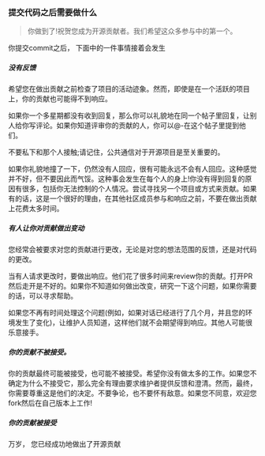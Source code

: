 ### 提交代码之后需要做什么

> 你做到了!祝贺您成为开源贡献者。我们希望这众多参与中的第一个。

你提交commit之后， 下面中的一件事情接着会发生

##### 没有反馈

希望您在做出贡献之前检查了项目的活动迹象。然而，即使是在一个活跃的项目上，你的贡献也可能得不到响应。


如果你一个多星期都没有收到回复，那么你可以礼貌地在同一个帖子里回复，让别人给你写评论。如果你知道评审你的贡献的人，你可以@-在这个帖子里提到他们。


不要私下和那个人接触;请记住，公共通信对于开源项目是至关重要的。


如果你礼貌地撞了一下，仍然没有人回应，很有可能永远不会有人回应。这种感觉并不好，但不要因此而气馁。这种事会发生在每个人的身上!你没有得到回复的原因有很多，包括你无法控制的个人情况。尝试寻找另一个项目或方式来贡献。如果有的话，这是一个很好的理由，在其他社区成员参与和响应之前，不要在做出贡献上花费太多时间。

##### 有人让你对贡献做出变动

您经常会被要求对您的贡献进行更改，无论是对您的想法范围的反馈，还是对代码的更改。


当有人请求更改时，要做出响应。他们花了很多时间来review你的贡献。打开PR然后走开是不好的。如果你不知道如何做出改变，研究一下这个问题，如果你需要的话，可以寻求帮助。


如果您不再有时间处理这个问题(例如，如果对话已经进行了几个月，并且您的环境发生了变化)，让维护人员知道，这样他们就不会期望得到响应。其他人可能很乐意接手。

##### 你的贡献不被接受。

你的贡献最终可能被接受，也可能不被接受。希望你没有做太多的工作。如果您不确定为什么不接受它，那么完全有理由要求维护者提供反馈和澄清。然而，最终，你需要尊重这是他们的决定。不要争论，也不要怀有敌意。如果您不同意，欢迎您fork然后在自己版本上工作!

##### 你的贡献被接受

万岁， 您已经成功地做出了开源贡献

